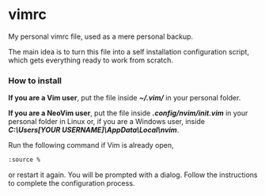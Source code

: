 # vimrc
My personal vimrc file, used as a mere personal backup. 

The main idea is to turn this file into a self installation configuration script, which gets everything ready to work from scratch. 

### How to install

**If you are a Vim user**, put the file inside ***~/.vim/*** in your personal folder.

**If you are a NeoVim user**, put the file inside ***.config/nvim/init.vim*** in your personal folder in Linux or, if you are a Windows user, inside ***C:\Users\[YOUR USERNAME]\AppData\Local\nvim***.

Run the following command if Vim is already open,

```bash
:source %
```
or restart it again. You will be prompted with a dialog. Follow the instructions to complete the configuration process.


